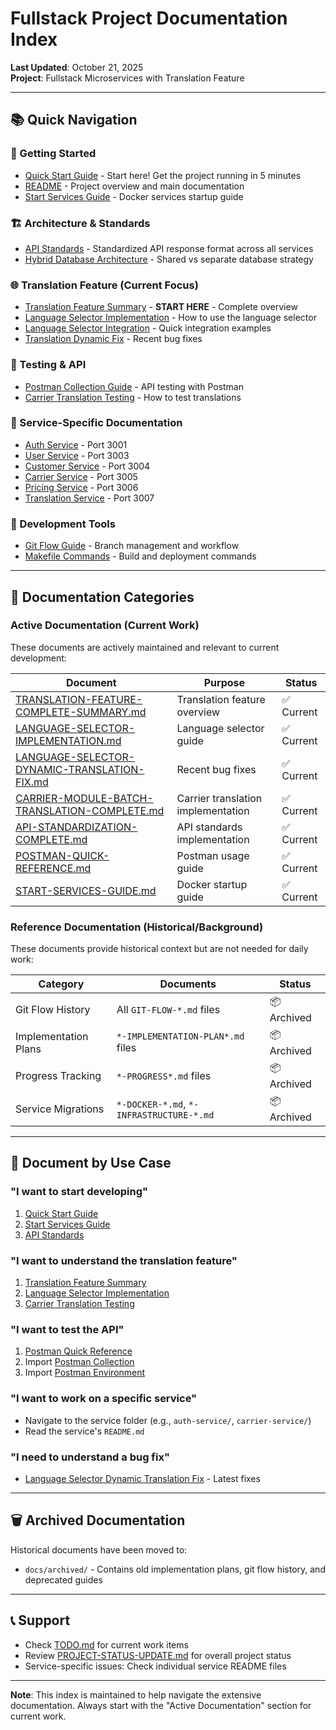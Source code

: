 # Fullstack Project Documentation Index

**Last Updated**: October 21, 2025  
**Project**: Fullstack Microservices with Translation Feature

---

## 📚 Quick Navigation

### 🚀 Getting Started
- [Quick Start Guide](../QUICK-START.md) - Start here! Get the project running in 5 minutes
- [README](../README.md) - Project overview and main documentation
- [Start Services Guide](../START-SERVICES-GUIDE.md) - Docker services startup guide

### 🏗️ Architecture & Standards
- [API Standards](./API-STANDARDS.md) - Standardized API response format across all services
- [Hybrid Database Architecture](../.github/copilot-instructions.md) - Shared vs separate database strategy

### 🌐 Translation Feature (Current Focus)
- [Translation Feature Summary](../TRANSLATION-FEATURE-COMPLETE-SUMMARY.md) - **START HERE** - Complete overview
- [Language Selector Implementation](../LANGUAGE-SELECTOR-IMPLEMENTATION.md) - How to use the language selector
- [Language Selector Integration](../LANGUAGE-SELECTOR-INTEGRATION-EXAMPLE.md) - Quick integration examples
- [Translation Dynamic Fix](../LANGUAGE-SELECTOR-DYNAMIC-TRANSLATION-FIX.md) - Recent bug fixes

### 🧪 Testing & API
- [Postman Collection Guide](../POSTMAN-QUICK-REFERENCE.md) - API testing with Postman
- [Carrier Translation Testing](../CARRIER-TRANSLATION-TESTING-GUIDE.md) - How to test translations

### 📝 Service-Specific Documentation
- [Auth Service](../auth-service/README.md) - Port 3001
- [User Service](../user-service/README.md) - Port 3003
- [Customer Service](../customer-service/README.md) - Port 3004
- [Carrier Service](../carrier-service/README.md) - Port 3005
- [Pricing Service](../pricing-service/README.md) - Port 3006
- [Translation Service](../translation-service/README.md) - Port 3007

### 🔧 Development Tools
- [Git Flow Guide](../scripts/gitflow/README.md) - Branch management and workflow
- [Makefile Commands](../Makefile) - Build and deployment commands

---

## 📖 Documentation Categories

### Active Documentation (Current Work)
These documents are actively maintained and relevant to current development:

| Document | Purpose | Status |
|----------|---------|--------|
| [TRANSLATION-FEATURE-COMPLETE-SUMMARY.md](../TRANSLATION-FEATURE-COMPLETE-SUMMARY.md) | Translation feature overview | ✅ Current |
| [LANGUAGE-SELECTOR-IMPLEMENTATION.md](../LANGUAGE-SELECTOR-IMPLEMENTATION.md) | Language selector guide | ✅ Current |
| [LANGUAGE-SELECTOR-DYNAMIC-TRANSLATION-FIX.md](../LANGUAGE-SELECTOR-DYNAMIC-TRANSLATION-FIX.md) | Recent bug fixes | ✅ Current |
| [CARRIER-MODULE-BATCH-TRANSLATION-COMPLETE.md](../CARRIER-MODULE-BATCH-TRANSLATION-COMPLETE.md) | Carrier translation implementation | ✅ Current |
| [API-STANDARDIZATION-COMPLETE.md](../API-STANDARDIZATION-COMPLETE.md) | API standards implementation | ✅ Current |
| [POSTMAN-QUICK-REFERENCE.md](../POSTMAN-QUICK-REFERENCE.md) | Postman usage guide | ✅ Current |
| [START-SERVICES-GUIDE.md](../START-SERVICES-GUIDE.md) | Docker startup guide | ✅ Current |

### Reference Documentation (Historical/Background)
These documents provide historical context but are not needed for daily work:

| Category | Documents | Status |
|----------|-----------|--------|
| Git Flow History | All `GIT-FLOW-*.md` files | 📦 Archived |
| Implementation Plans | `*-IMPLEMENTATION-PLAN*.md` files | 📦 Archived |
| Progress Tracking | `*-PROGRESS*.md` files | 📦 Archived |
| Service Migrations | `*-DOCKER-*.md`, `*-INFRASTRUCTURE-*.md` | 📦 Archived |

---

## 🎯 Document by Use Case

### "I want to start developing"
1. [Quick Start Guide](../QUICK-START.md)
2. [Start Services Guide](../START-SERVICES-GUIDE.md)
3. [API Standards](./API-STANDARDS.md)

### "I want to understand the translation feature"
1. [Translation Feature Summary](../TRANSLATION-FEATURE-COMPLETE-SUMMARY.md)
2. [Language Selector Implementation](../LANGUAGE-SELECTOR-IMPLEMENTATION.md)
3. [Carrier Translation Testing](../CARRIER-TRANSLATION-TESTING-GUIDE.md)

### "I want to test the API"
1. [Postman Quick Reference](../POSTMAN-QUICK-REFERENCE.md)
2. Import [Postman Collection](../Fullstack-Project-API.postman_collection.json)
3. Import [Postman Environment](../Fullstack-Project-Environment.postman_environment.json)

### "I want to work on a specific service"
- Navigate to the service folder (e.g., `auth-service/`, `carrier-service/`)
- Read the service's `README.md`

### "I need to understand a bug fix"
- [Language Selector Dynamic Translation Fix](../LANGUAGE-SELECTOR-DYNAMIC-TRANSLATION-FIX.md) - Latest fixes

---

## 🗑️ Archived Documentation

Historical documents have been moved to:
- `docs/archived/` - Contains old implementation plans, git flow history, and deprecated guides

---

## 📞 Support

- Check [TODO.md](../TODO.md) for current work items
- Review [PROJECT-STATUS-UPDATE.md](../PROJECT-STATUS-UPDATE.md) for overall project status
- Service-specific issues: Check individual service README files

---

**Note**: This index is maintained to help navigate the extensive documentation. Always start with the "Active Documentation" section for current work.
